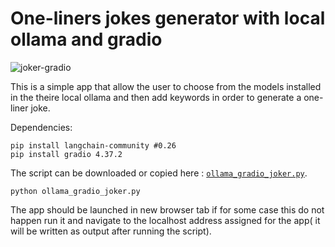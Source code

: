 # One-liners jokes generator with local ollama and gradio
<img  alt="joker-gradio" src="https://github.com/ip-repo/python/assets/123945379/5ba5736b-609d-4b23-84b1-7c193ef10a20">

This is a simple app that allow the user to choose from the models installed in the theire local ollama and then add keywords in order to
generate a one-liner joke.

Dependencies:
```console
pip install langchain-community #0.26
pip install gradio 4.37.2
```

The script can be downloaded or copied here : <a href="https://github.com/ip-repo/python/blob/main/local-ollama-one-liners-jokes/ollama_gradio_joker.py">`ollama_gradio_joker.py`</a>.
```console
python ollama_gradio_joker.py 
```
The app should be launched in new browser tab if for some case this do not happen run it and navigate to the localhost address assigned for the app( it will be written as output after running the script).
